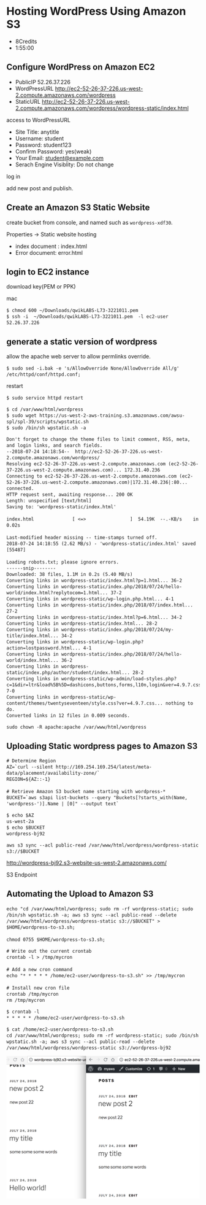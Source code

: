 # Hosting WordPress Using Amazon S3
- 8Credits
- 1:55:00

## Configure WordPress on Amazon EC2

- PublicIP 52.26.37.226
- WordPressURL http://ec2-52-26-37-226.us-west-2.compute.amazonaws.com/wordpress
- StaticURL http://ec2-52-26-37-226.us-west-2.compute.amazonaws.com/wordpress/wordpress-static/index.html

access to WordPressURL

- Site Title: anytitle
- Username: student
- Password: student123
- Confirm Password: yes(weak)
- Your Email: student@example.com
- Serach Engine Visiblity: Do not change

log in

add new post and publish.

## Create an Amazon S3 Static Website

create bucket from console, and named such as `wordpress-xdf30`.

Properties -> Static website hosting

- index document : index.html
- Error document: error.html

## login to EC2 instance
download key(PEM or PPK)

mac 
```console
$ chmod 600 ~/Downloads/qwikLABS-L73-3221011.pem  
$ ssh -i  ~/Downloads/qwikLABS-L73-3221011.pem  -l ec2-user 52.26.37.226
```

## generate a static version of wordpress

allow the apache web server to allow permlinks override.
```console 
$ sudo sed -i.bak -e 's/AllowOverride None/AllowOverride All/g' /etc/httpd/conf/httpd.conf;
```
restart
```console 
$ sudo service httpd restart
 ```
 
 ```
$ cd /var/www/html/wordpress
$ sudo wget https://us-west-2-aws-training.s3.amazonaws.com/awsu-spl/spl-39/scripts/wpstatic.sh
$ sudo /bin/sh wpstatic.sh -a
```

```
Don't forget to change the theme files to limit comment, RSS, meta, and login links, and search fields.
--2018-07-24 14:18:54--  http://ec2-52-26-37-226.us-west-2.compute.amazonaws.com/wordpress/
Resolving ec2-52-26-37-226.us-west-2.compute.amazonaws.com (ec2-52-26-37-226.us-west-2.compute.amazonaws.com)... 172.31.40.236
Connecting to ec2-52-26-37-226.us-west-2.compute.amazonaws.com (ec2-52-26-37-226.us-west-2.compute.amazonaws.com)|172.31.40.236|:80... connected.
HTTP request sent, awaiting response... 200 OK
Length: unspecified [text/html]
Saving to: 'wordpress-static/index.html'

index.html              [ <=>                ]  54.19K  --.-KB/s    in 0.02s

Last-modified header missing -- time-stamps turned off.
2018-07-24 14:18:55 (2.62 MB/s) - 'wordpress-static/index.html' saved [55487]

Loading robots.txt; please ignore errors.
------snip--------
Downloaded: 38 files, 1.1M in 0.2s (5.40 MB/s)
Converting links in wordpress-static/index.html?p=1.html... 36-2
Converting links in wordpress-static/index.php/2018/07/24/hello-world/index.html?replytocom=1.html... 37-2
Converting links in wordpress-static/wp-login.php.html... 4-1
Converting links in wordpress-static/index.php/2018/07/index.html... 27-2
Converting links in wordpress-static/index.html?p=6.html... 34-2
Converting links in wordpress-static/index.html... 28-2
Converting links in wordpress-static/index.php/2018/07/24/my-title/index.html... 34-2
Converting links in wordpress-static/wp-login.php?action=lostpassword.html... 4-1
Converting links in wordpress-static/index.php/2018/07/24/hello-world/index.html... 36-2
Converting links in wordpress-static/index.php/author/student/index.html... 28-2
Converting links in wordpress-static/wp-admin/load-styles.php?c=1&dir=ltr&load%5B%5D=dashicons,buttons,forms,l10n,login&ver=4.9.7.css... 7-0
Converting links in wordpress-static/wp-content/themes/twentyseventeen/style.css?ver=4.9.7.css... nothing to do.
Converted links in 12 files in 0.009 seconds.
```

```
sudo chown -R apache:apache /var/www/html/wordpress
```

## Uploading Static wordpress pages to Amazon S3
```
# Determine Region
AZ=`curl --silent http://169.254.169.254/latest/meta-data/placement/availability-zone/`
REGION=${AZ::-1}

# Retrieve Amazon S3 bucket name starting with wordpress-*
BUCKET=`aws s3api list-buckets --query "Buckets[?starts_with(Name, 'wordpress-')].Name | [0]" --output text`
```
```
$ echo $AZ
us-west-2a
$ echo $BUCKET
wordpress-bj92
```
```
aws s3 sync --acl public-read /var/www/html/wordpress/wordpress-static s3://$BUCKET
```

http://wordpress-bj92.s3-website-us-west-2.amazonaws.com/

S3 Endpoint


## Automating the Upload to Amazon S3 

```
echo "cd /var/www/html/wordpress; sudo rm -rf wordpress-static; sudo /bin/sh wpstatic.sh -a; aws s3 sync --acl public-read --delete /var/www/html/wordpress/wordpress-static s3://$BUCKET" > $HOME/wordpress-to-s3.sh;

chmod 0755 $HOME/wordpress-to-s3.sh;
```


```
# Write out the current crontab
crontab -l > /tmp/mycron

# Add a new cron command
echo "* * * * * /home/ec2-user/wordpress-to-s3.sh" >> /tmp/mycron

# Install new cron file
crontab /tmp/mycron
rm /tmp/mycron
```
```conle
$ crontab -l
* * * * * /home/ec2-user/wordpress-to-s3.sh
```
```console
$ cat /home/ec2-user/wordpress-to-s3.sh
cd /var/www/html/wordpress; sudo rm -rf wordpress-static; sudo /bin/sh wpstatic.sh -a; aws s3 sync --acl public-read --delete /var/www/html/wordpress/wordpress-static s3://wordpress-bj92
```

![](screenshot.png)
